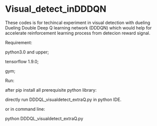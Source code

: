 # Visual_detect_inDDDQN

These codes is for techincal experiment in visual detection with dueling Dueling Double Deep Q learning network (DDDQN) which would help for accelerate reinforcement learning process from detecion reward signal.

Requirement:

python3.0 and upper;

tensorflow 1.9.0;

gym;

Run:

after pip install all prerequisite python library:

directly run DDDQL_visualdetect_extraQ.py in python IDE.

or in command line:

python DDDQL_visualdetect_extraQ.py


